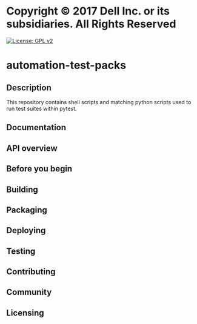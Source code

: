 # Copyright © 2017 Dell Inc. or its subsidiaries.  All Rights Reserved
[![License: GPL v2](https://img.shields.io/badge/License-GPL%20v2-blue.svg)](https://img.shields.io/badge/License-GPL%20v2-blue.svg)
# automation-test-packs
## Description
This repository contains shell scripts and matching python scripts used to run test suites within pytest.
## Documentation
## API overview
## Before you begin
## Building
## Packaging
## Deploying
## Testing
## Contributing
## Community 
## Licensing
